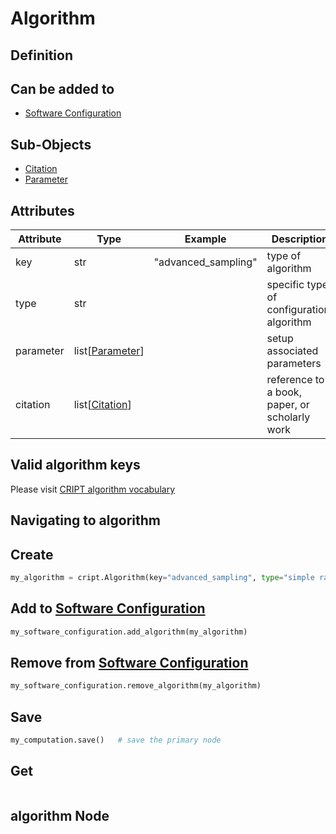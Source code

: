 # Algorithm

## Definition



## Can be added to
* <a href="../software_configuration" target="_blank">Software Configuration</a>


## Sub-Objects
* <a href="../../subobjects/citation" target="_blank">Citation</a>
* <a href="../../subobjects/parameter" target="_blank">Parameter</a>


## Attributes

| Attribute | Type                            | Example             | Description                                   | Required |
|-----------|---------------------------------|---------------------|-----------------------------------------------|----------|
| key       | str                             | "advanced_sampling" | type of algorithm                             | True     |
| type      | str                             |                     | specific type of configuration, algorithm     | True     |
| parameter | list[[Parameter](../parameter)] |                     | setup associated parameters                   | False    |
| citation  | list[[Citation](../citation)]   |                     | reference to a book, paper, or scholarly work | False    |



## Valid algorithm keys
Please visit 
<a href="https://criptapp.org/keys/algorithm-key/" target="_blank">CRIPT algorithm vocabulary</a>




## Navigating to algorithm 

## Create
```python
my_algorithm = cript.Algorithm(key="advanced_sampling", type="simple random sampling")
```

## Add to <a href="../software_configuration" target="_blank">Software Configuration</a>
```python
my_software_configuration.add_algorithm(my_algorithm)
```

## Remove from <a href="../software_configuration" target="_blank">Software Configuration</a>
```python
my_software_configuration.remove_algorithm(my_algorithm)
```

## Save
```python
my_computation.save()   # save the primary node
```

## Get
```python

```



## algorithm Node

```json

```